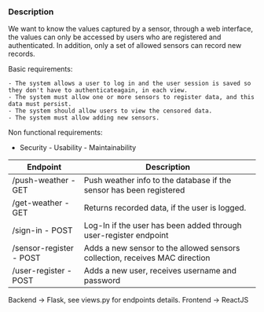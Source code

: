 ### Description

We want to know the values ​​captured by a sensor, through a web interface, the values ​​can only be accessed by users who are registered and authenticated. In addition, only a set of allowed sensors can record new records.

Basic requirements:

    - The system allows a user to log in and the user session is saved so they don't have to authenticateagain, in each view.
    - The system must allow one or more sensors to register data, and this data must persist.
    - The system should allow users to view the censored data.
    - The system must allow adding new sensors.

Non functional requirements:

- Security - Usability - Maintainability

| Endpoint                | Description                                                                 |
| ----------------------- | --------------------------------------------------------------------------- |
| /push-weather - GET     | Push weather info to the database if the sensor has been registered         |
| /get-weather - GET      | Returns recorded data, if the user is logged.                               |
| /sign-in - POST         | Log-In if the user has been added through user-register endpoint            |
| /sensor-register - POST | Adds a new sensor to the allowed sensors collection, receives MAC direction |
| /user-register - POST   | Adds a new user, receives username and password                             |

Backend -> Flask, see views.py for endpoints details.
Frontend -> ReactJS
